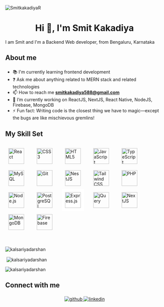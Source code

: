 <p align="left"> <img src="https://komarev.com/ghpvc/?username=SmitkakadiyaR&label=Profile%20views&color=0e75b6&style=flat" alt="SmitkakadiyaR" /> </p>

<h1 align="center">Hi 👋, I'm Smit Kakadiya</h1>

<p align="left">I am Smit and I'm a Backend Web developer, from Bengaluru, Karnataka</p>

###

<h2 align="left">About me</h2>

###


- 📚 I'm currently learning frontend development
- ❓ Ask me about anything related to MERN stack and related technologies
- 📫 How to reach me **smitkakadiya588@gmail.com**
- 🔭 I’m currently working on ReactJS, NextJS, React Native, NodeJS, Firebase, MongoDB
- ⚡ Fun fact: Writing code is the closest thing we have to magic—except the bugs are like mischievous gremlins!

###

<h2 align="left">My Skill Set</h2>

###

<div align="left">
<a href="https://reactjs.org/" target="_blank"><img style="margin: 10px" src="https://profilinator.rishav.dev/skills-assets/react-original-wordmark.svg" alt="React" height="50" /></a>
<img width="12" />  
  <a href="https://www.w3schools.com/css/" target="_blank"><img style="margin: 10px" src="https://profilinator.rishav.dev/skills-assets/css3-original-wordmark.svg" alt="CSS3" height="50" /></a>  
<img width="12" />
<a href="https://en.wikipedia.org/wiki/HTML5" target="_blank"><img style="margin: 10px" src="https://profilinator.rishav.dev/skills-assets/html5-original-wordmark.svg" alt="HTML5" height="50" /></a>  
<img width="12" />
<a href="https://www.javascript.com/" target="_blank"><img style="margin: 10px" src="https://profilinator.rishav.dev/skills-assets/javascript-original.svg" alt="JavaScript" height="50" /></a>  
<img width="12" />
<a href="https://www.typescriptlang.org/" target="_blank"><img style="margin: 10px" src="https://profilinator.rishav.dev/skills-assets/typescript-original.svg" alt="TypeScript" height="50" /></a>  
<img width="12" />
<a href="https://www.mysql.com/" target="_blank"><img style="margin: 10px" src="https://profilinator.rishav.dev/skills-assets/mysql-original-wordmark.svg" alt="MySQL" height="50" /></a>  
<img width="12" />
<a href="https://github.com/" target="_blank"><img style="margin: 10px" src="https://profilinator.rishav.dev/skills-assets/git-scm-icon.svg" alt="Git" height="50" /></a>  
<img width="12" />
<a href="https://nestjs.com/" target="_blank"><img style="margin: 10px" src="https://profilinator.rishav.dev/skills-assets/nestjs.svg" alt="NestJS" height="50" /></a>  
<img width="12" />
<a href="https://www.tailwindcss.com/" target="_blank"><img style="margin: 10px" src="https://profilinator.rishav.dev/skills-assets/tailwindcss.svg" alt="Tailwind CSS" height="50" /></a>
<img width="12" />  
<a href="https://www.php.net/" target="_blank"><img style="margin: 10px" src="https://profilinator.rishav.dev/skills-assets/php-original.svg" alt="PHP" height="50" /></a>  
<img width="12" />
<a href="https://nodejs.org/" target="_blank"><img style="margin: 10px" src="https://profilinator.rishav.dev/skills-assets/nodejs-original-wordmark.svg" alt="Node.js" height="50" /></a>  
<img width="12" />
<a href="https://www.postgresql.org/" target="_blank"><img style="margin: 10px" src="https://profilinator.rishav.dev/skills-assets/postgresql-original-wordmark.svg" alt="PostgreSQL" height="50" /></a>  
<img width="12" />
<a style="background-color: white; display: inline-block;" href="https://expressjs.com/" target="_blank"><img style="margin: 10px" src="https://profilinator.rishav.dev/skills-assets/express-original-wordmark.svg" alt="Express.js" height="50" /></a> 
<img width="12" /> 
<a href="https://jquery.com/" target="_blank"><img style="margin: 10px" src="https://profilinator.rishav.dev/skills-assets/jquery.png" alt="jQuery" height="50" /></a>  
<img width="12" />
<a href="https://nextjs.org/" target="_blank"><img style="margin: 10px" src="https://profilinator.rishav.dev/skills-assets/nextjs.png" alt="NextJS" height="50" /></a>  
<img width="12" />
<a href="https://www.mongodb.com/" target="_blank"><img style="margin: 10px" src="https://profilinator.rishav.dev/skills-assets/mongodb-original-wordmark.svg" alt="MongoDB" height="50" /></a> 
<img width="12" /> 
<a href="https://firebase.google.com/" target="_blank"><img style="margin: 10px" src="https://profilinator.rishav.dev/skills-assets/firebase.png" alt="Firebase" height="50" /></a>
<img width="12" /> 
</div>

##


<p align="left"> <a href="https://twitter.com/" target="blank"><img src="https://img.shields.io/twitter/follow/?logo=twitter&style=for-the-badge" alt="" /></a> </p>
<p><img align="center" src="https://github-readme-stats.vercel.app/api/top-langs?username=kalsariyadarshan&show_icons=true&locale=en&layout=compact" alt="kalsariyadarshan" /></p>
<p>&nbsp;<img align="center" src="https://github-readme-stats.vercel.app/api?username=kalsariyadarshan&show_icons=true&locale=en" alt="kalsariyadarshan" /></p>
<p><img align="center" src="https://github-readme-streak-stats.herokuapp.com/?user=kalsariyadarshan&" alt="kalsariyadarshan" /></p>

<h2 align="left">Connect with me  </h2>

###

<div align="center">
<a href="https://github.com/Kalsariya-piyush" target="_blank">
<img src=https://img.shields.io/badge/github-%2324292e.svg?&style=for-the-badge&logo=github&logoColor=white alt=github style="margin-bottom: 5px;" />
</a>
<a href="https://www.linkedin.com/in/darshan-kalsariya-364768280/" target="_blank">
<img src=https://img.shields.io/badge/linkedin-%231E77B5.svg?&style=for-the-badge&logo=linkedin&logoColor=white alt=linkedin style="margin-bottom: 5px;" />
</a>
</div>

###

<!-- <h2 align="left">Github Stats</h2> -->

###

<!-- <div align="center"><img src="https://github-readme-stats.vercel.app/api?username=Kalsariya-piyush&show_icons=true&count_private=true&hide_border=true" align="center" /></div>   -->

<br/>
